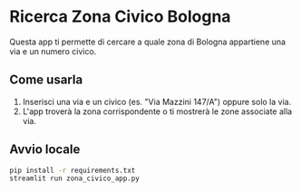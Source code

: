 # Ricerca Zona Civico Bologna

Questa app ti permette di cercare a quale zona di Bologna appartiene una via e un numero civico.

## Come usarla
1. Inserisci una via e un civico (es. "Via Mazzini 147/A") oppure solo la via.
2. L'app troverà la zona corrispondente o ti mostrerà le zone associate alla via.

## Avvio locale
```bash
pip install -r requirements.txt
streamlit run zona_civico_app.py
```